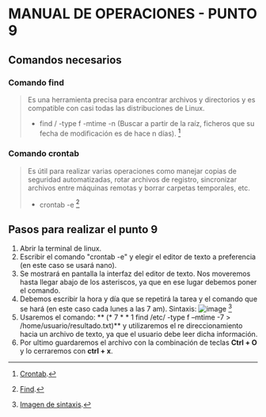 # MANUAL DE OPERACIONES - PUNTO 9
## Comandos necesarios
### Comando find
> Es una herramienta precisa para encontrar archivos y directorios y es compatible con casi todas las distribuciones de Linux.
> * find / -type f -mtime -n (Buscar a partir de la raíz, ficheros que su fecha de modificación es de hace n días). [^1]
### Comando crontab
> Es útil para realizar varias operaciones como manejar copias de seguridad automatizadas, rotar archivos de registro, sincronizar archivos entre máquinas remotas y borrar carpetas temporales, etc.
> * crontab -e [^2]

## Pasos para realizar el punto 9
1. Abrir la terminal de linux.
2. Escribir el comando "crontab -e" y elegir el editor de texto a preferencia (en este caso se usará nano).
3. Se mostrará en pantalla la interfaz del editor de texto. Nos moveremos hasta llegar abajo de los asteriscos, ya que en ese lugar debemos poner el comando.
5. Debemos escribir la hora y día que se repetirá la tarea y el comando que se hará (en este caso cada lunes a las 7 am). Sintaxis:
![image](https://user-images.githubusercontent.com/89235206/181645013-726b62c0-6bf5-4de8-bf2f-e40988951464.png) [^3]
6. Usaremos el comando: ** (* 7 * * 1 find /etc/ -type f –mtime -7 > /home/usuario/resultado.txt)** y utilizaremos el re direccionamiento hacia un archivo de texto, ya que el usuario debe leer dicha información.
7. Por ultimo guardaremos el archivo con la combinación de teclas **Ctrl + O** y lo cerraremos con **ctrl + x**.

[^1]: [Crontab](https://geekflare.com/es/crontab-linux-with-real-time-examples-and-tools/).
[^2]: [Find](https://www.sysadmit.com/2018/08/linux-ver-ultimos-archivos-modificados.html).
[^3]: [Imagen de sintaxis](https://www.driverlandia.com/programar-tarea-en-linux-desde-consola-terminal/).
